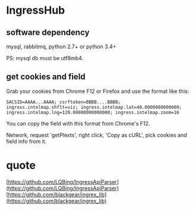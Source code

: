 # IngressHub

## software dependency

mysql, rabbitmq, python 2.7+ or python 3.4+

PS: mysql db must be utf8mb4.

## get cookies and field

Grab your cookies from Chrome F12 or Firefox and use the format like this:

    SACSID=AAAA...AAAA; csrftoken=BBBB....BBBB; ingress.intelmap.shflt=viz; ingress.intelmap.lat=40.0000000000000; ingress.intelmap.lng=120.00000000000000; ingress.intelmap.zoom=16

You can copy the field with this format from Chrome's F12.

Network, request 'getPlexts', right click, 'Copy as cURL', pick cookies and field info from it.

# quote

[https://github.com/LQBing/IngressApiParser](https://github.com/LQBing/IngressApiParser)
[https://github.com/blackgear/ingrex_lib](https://github.com/blackgear/ingrex_lib)
